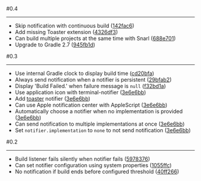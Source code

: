 #0.4
***

- Skip notification with continuous build ([142fac6](http://github.com/jcgay/gradle-notifier/commit/142fac6a1aee743e4edd1f084e2229df40a4cc39))
- Add missing Toaster extension ([4326df3](http://github.com/jcgay/gradle-notifier/commit/4326df326088dfd05d6152e27bbf10bb08e8d245))
- Can build multiple projects at the same time with Snarl ([688e701](http://github.com/jcgay/gradle-notifier/commit/688e7019805cc5f3c953a1d5a56c0a9fc6e3b433))
- Upgrade to Gradle 2.7 ([945fb1d](http://github.com/jcgay/gradle-notifier/commit/945fb1db398b89e0ecef73b8fec14b45aaa48117))

#0.3
***

- Use internal Gradle clock to display build time ([cd20bfa](http://github.com/jcgay/gradle-notifier/commit/cd20bfa4cfd27f8c2f7721fb12670d750a675c55))
- Always send notification when a notifier is persistent ([29bfab2](http://github.com/jcgay/gradle-notifier/commit/29bfab2398bac4a3bea9d2624f7198053680625d))
- Display 'Build Failed.' when failure message is `null` ([f32bd1a](http://github.com/jcgay/gradle-notifier/commit/f32bd1aa5f04dbef68b7518807dbc36ba2496756))
- Use application icon with terminal-notifier ([3e6e6bb](http://github.com/jcgay/gradle-notifier/commit/3e6e6bb35356292ab44009826814498a7810cd7a))
- Add [toaster](https://github.com/nels-o/toaster) notifier ([3e6e6bb](http://github.com/jcgay/gradle-notifier/commit/3e6e6bb35356292ab44009826814498a7810cd7a))
- Can use Apple notification center with AppleScript ([3e6e6bb](http://github.com/jcgay/gradle-notifier/commit/3e6e6bb35356292ab44009826814498a7810cd7a))
- Automatically choose a notifier when no implementation is provided ([3e6e6bb](http://github.com/jcgay/gradle-notifier/commit/3e6e6bb35356292ab44009826814498a7810cd7a))
- Can send notification to multiple implementations at once ([3e6e6bb](http://github.com/jcgay/gradle-notifier/commit/3e6e6bb35356292ab44009826814498a7810cd7a))
- Set `notifier.implementation` to `none` to not send notification ([3e6e6bb](http://github.com/jcgay/gradle-notifier/commit/3e6e6bb35356292ab44009826814498a7810cd7a))


#0.2
***

- Build listener fails silently when notifier fails ([5978376](http://github.com/jcgay/gradle-notifier/commit/5978376cbcf7765a021b06234e91968deeae1b98))
- Can set notifier configuration using system properties ([1055ffc](http://github.com/jcgay/gradle-notifier/commit/1055ffc4961b869fefad080b717d41c307a2b1d1))
- No notification if build ends before configured threshold ([40ff266](http://github.com/jcgay/gradle-notifier/commit/40ff266ab716f49cc7a698c39c4214aa976d1d5e))

